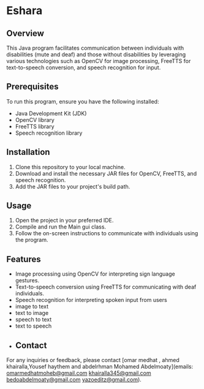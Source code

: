 
# Eshara 

## Overview
This Java program facilitates communication between individuals with disabilities (mute and deaf) and those without disabilities by leveraging various technologies such as OpenCV for image processing, FreeTTS for text-to-speech conversion, and speech recognition for input.

## Prerequisites
To run this program, ensure you have the following installed:
- Java Development Kit (JDK)
- OpenCV library
- FreeTTS library
- Speech recognition library

## Installation
1. Clone this repository to your local machine.
2. Download and install the necessary JAR files for OpenCV, FreeTTS, and speech recognition.
3. Add the JAR files to your project's build path.

## Usage
1. Open the project in your preferred IDE.
2. Compile and run the Main gui class.
3. Follow the on-screen instructions to communicate with individuals using the program.

## Features
- Image processing using OpenCV for interpreting sign language gestures.
- Text-to-speech conversion using FreeTTS for communicating with deaf individuals.
- Speech recognition for interpreting spoken input from users
- ⁠image to text
- ⁠text to image 
- ⁠speech to text
- ⁠text to speech
- ## Contact
For any inquiries or feedback, please contact [omar medhat , ahmed khairalla,Yousef haythem and  abdelrhman Mohamed Abdelmoaty](emails: omarmedhatmoheb@gmail.com
khairalla345@gmail.com
bedoabdelmoaty@gmail.com
yazoeditz@gmail.com).

